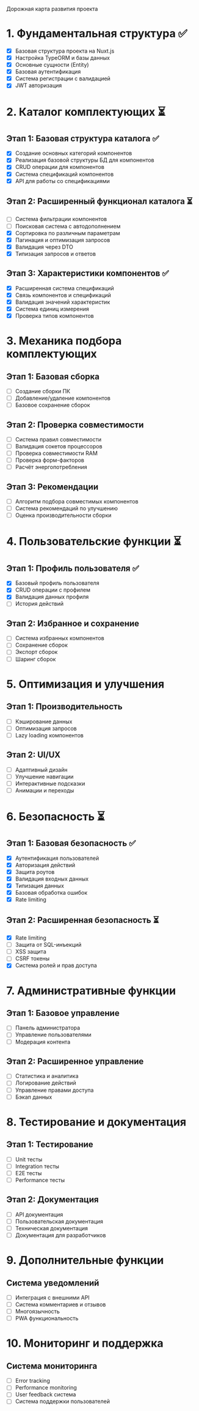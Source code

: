 Дорожная карта развития проекта
# 1. Фундаментальная структура ✅
* [x] Базовая структура проекта на Nuxt.js
* [x] Настройка TypeORM и базы данных
* [x] Основные сущности (Entity)
* [x] Базовая аутентификация
* [x] Система регистрации с валидацией
* [x] JWT авторизация
# 2. Каталог комплектующих ⏳
## Этап 1: Базовая структура каталога ✅
* [x] Создание основных категорий компонентов
* [x] Реализация базовой структуры БД для компонентов
* [x] CRUD операции для компонентов
* [x] Система спецификаций компонентов
* [x] API для работы со спецификациями
## Этап 2: Расширенный функционал каталога ⏳
* [ ] Система фильтрации компонентов
* [ ] Поисковая система с автодополнением
* [x] Сортировка по различным параметрам
* [x] Пагинация и оптимизация запросов
* [x] Валидация через DTO
* [x] Типизация запросов и ответов
## Этап 3: Характеристики компонентов ✅
* [x] Расширенная система спецификаций
* [x] Связь компонентов и спецификаций
* [x] Валидация значений характеристик
* [x] Система единиц измерения
* [x] Проверка типов компонентов
# 3. Механика подбора комплектующих
## Этап 1: Базовая сборка
* [ ] Создание сборки ПК
* [ ] Добавление/удаление компонентов
* [ ] Базовое сохранение сборок
## Этап 2: Проверка совместимости
* [ ] Система правил совместимости
* [ ] Валидация сокетов процессоров
* [ ] Проверка совместимости RAM
* [ ] Проверка форм-факторов
* [ ] Расчёт энергопотребления
## Этап 3: Рекомендации
* [ ] Алгоритм подбора совместимых компонентов
* [ ] Система рекомендаций по улучшению
* [ ] Оценка производительности сборки
# 4. Пользовательские функции ⏳
## Этап 1: Профиль пользователя ✅
* [x] Базовый профиль пользователя
* [x] CRUD операции с профилем
* [x] Валидация данных профиля
* [ ] История действий
## Этап 2: Избранное и сохранение
* [ ] Система избранных компонентов
* [ ] Сохранение сборок
* [ ] Экспорт сборок
* [ ] Шаринг сборок
# 5. Оптимизация и улучшения
## Этап 1: Производительность
* [ ] Кэширование данных
* [ ] Оптимизация запросов
* [ ] Lazy loading компонентов
## Этап 2: UI/UX
* [ ] Адаптивный дизайн
* [ ] Улучшение навигации
* [ ] Интерактивные подсказки
* [ ] Анимации и переходы
# 6. Безопасность ⏳
## Этап 1: Базовая безопасность ✅
* [x] Аутентификация пользователей
* [x] Авторизация действий
* [x] Защита роутов
* [x] Валидация входных данных
* [x] Типизация данных
* [x] Базовая обработка ошибок
* [x] Rate limiting
## Этап 2: Расширенная безопасность ⏳
* [x] Rate limiting
* [ ] Защита от SQL-инъекций
* [ ] XSS защита
* [ ] CSRF токены
* [x] Система ролей и прав доступа
# 7. Административные функции
## Этап 1: Базовое управление
* [ ] Панель администратора
* [ ] Управление пользователями
* [ ] Модерация контента
## Этап 2: Расширенное управление
* [ ] Статистика и аналитика
* [ ] Логирование действий
* [ ] Управление правами доступа
* [ ] Бэкап данных
# 8. Тестирование и документация
## Этап 1: Тестирование
* [ ] Unit тесты
* [ ] Integration тесты
* [ ] E2E тесты
* [ ] Performance тесты
## Этап 2: Документация
* [ ] API документация
* [ ] Пользовательская документация
* [ ] Техническая документация
* [ ] Документация для разработчиков
# 9. Дополнительные функции
## Система уведомлений
* [ ] Интеграция с внешними API
* [ ] Система комментариев и отзывов
* [ ] Многоязычность
* [ ] PWA функциональность
# 10. Мониторинг и поддержка
## Система мониторинга
* [ ] Error tracking
* [ ] Performance monitoring
* [ ] User feedback система
* [ ] Система поддержки пользователей
